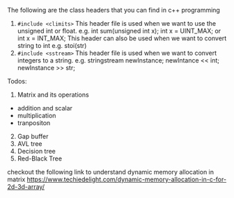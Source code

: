 The following are the class headers that you can find in c++ programming

1. `#include <climits>`
	This header file is used when we want to use the unsigned int or float.
	e.g. int sum(unsigned int x);
		int x = UINT_MAX; or int x = INT_MAX;
	This header can also be used when we want to convert string to int
	e.g. stoi(str)
2. `#include <sstream>`
	This header file is used when we want to convert integers to a string.
	e.g. stringstream newInstance;
		newIntance << int;
		newInstance >> str;

Todos:

1. Matrix and its operations
- addition and scalar
- multiplication
- tranpositon

2. Gap buffer
3. AVL tree
4. Decision tree
5. Red-Black Tree

checkout the following link to understand dynamic memory allocation in matrix
https://www.techiedelight.com/dynamic-memory-allocation-in-c-for-2d-3d-array/

